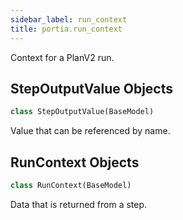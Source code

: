 ```yaml
---
sidebar_label: run_context
title: portia.run_context
---
```


Context for a PlanV2 run.

## StepOutputValue Objects

```python
class StepOutputValue(BaseModel)
```

Value that can be referenced by name.

## RunContext Objects

```python
class RunContext(BaseModel)
```

Data that is returned from a step.

